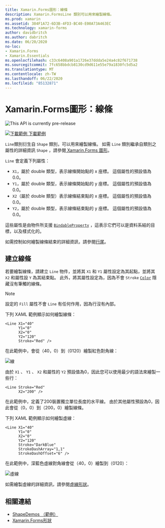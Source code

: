 ```yaml
---
title: Xamarin.Forms圖形：線條
description: Xamarin.FormsLine 類別可以用來繪製線條。
ms.prod: xamarin
ms.assetid: 384F1A72-6D3B-4FD3-BC40-E00A73A463EC
ms.technology: xamarin-forms
author: davidbritch
ms.author: dabritch
ms.date: 06/20/2020
no-loc:
- Xamarin.Forms
- Xamarin.Essentials
ms.openlocfilehash: c33c6408a901a1726e37ddda5e24a4c82f671738
ms.sourcegitcommit: 7fc658bbdcb8130cd9d611e55e79a1830fc5d5a2
ms.translationtype: MT
ms.contentlocale: zh-TW
ms.lasthandoff: 06/22/2020
ms.locfileid: "85132871"
---
```

# <a name="xamarinforms-shapes-line"></a>Xamarin.Forms圖形：線條

![](~/media/shared/preview.png "This API is currently pre-release")

[![下載範例 ](~/media/shared/download.png) 下載範例](https://docs.microsoft.com/samples/xamarin/xamarin-forms-samples/userinterface-shapesdemos/)

`Line`類別衍生自 `Shape` 類別，可以用來繪製線條。 如需 `Line` 類別繼承自類別之屬性的詳細資訊 `Shape` ，請參閱[ Xamarin.Forms 圖形](index.md)。

`Line` 會定義下列屬性：

- `X1`，屬於 double 類型，表示線條開始點的 x 座標。 這個屬性的預設值為0.0。
- `Y1`，屬於 double 類型，表示線條開始點的 y 座標。 這個屬性的預設值為0.0。
- `X2`（屬於 double 類型）表示線條結束點的 x 座標。 這個屬性的預設值為0.0。
- `Y2`，屬於 double 類型，表示線條結束點的 y 座標。 這個屬性的預設值為0.0。

這些屬性是由物件所支援 [`BindableProperty`](xref:Xamarin.Forms.BindableProperty) ，這表示它們可以是資料系結的目標，以及樣式化的。

如需控制如何繪製線條結束的詳細資訊，請參閱[行尾](index.md#line-ends)。

## <a name="create-a-line"></a>建立線條

若要繪製線條，請建立 `Line` 物件，並將其 `X1` 和 `Y1` 屬性設定為其起點，並將其 `X2` 和屬性設 `Y` 為其結束點。 此外，將其屬性設定為，因為不會 `Stroke` [`Color`](xref:Xamarin.Forms.Color) 隱藏沒有筆觸的線條。

> [!NOTE]
> 設定的 `Fill` 屬性不會 `Line` 有任何作用，因為行沒有內部。

下列 XAML 範例顯示如何繪製線條：

```xaml
<Line X1="40"
      Y1="0"
      X2="0"
      Y2="120"
      Stroke="Red" />
```

在此範例中，會從（40，0）到（0120）繪製紅色對角線：

![線](line-images/line.png "線")

由於 `X1` 、 `Y1` 、 `X2` 和屬性的 `Y2` 預設值為0，因此您可以使用最少的語法來繪製一些行：

```xaml
<Line Stroke="Red"
      X2="200" />
```

在此範例中，定義了200裝置獨立單位長度的水平線。 由於其他屬性預設為0，因此會從（0，0）到（200，0）繪製線條。

下列 XAML 範例顯示如何繪製虛線：

```xaml
<Line X1="40"
      Y1="0"
      X2="0"
      Y2="120"
      Stroke="DarkBlue"
      StrokeDashArray="1,1"
      StrokeDashOffset="6" />
```

在此範例中，深藍色虛線對角線會從（40，0）繪製到（0120）：

![虛線](line-images/dashed-line.png "虛線")

如需繪製虛線的詳細資訊，請參閱[虛線形狀](index.md#dashed-shapes)。

## <a name="related-links"></a>相關連結

- [ShapeDemos （範例）](https://docs.microsoft.com/samples/xamarin/xamarin-forms-samples/userinterface-shapesdemos/)
- [Xamarin.Forms形狀](index.md)
